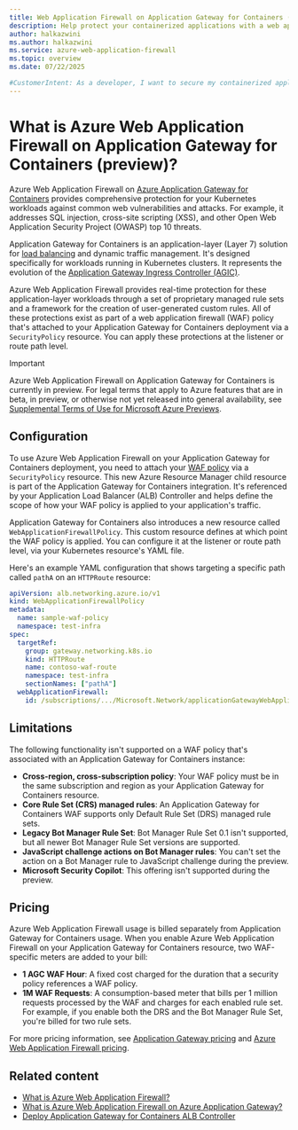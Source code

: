 ```yaml
---
title: Web Application Firewall on Application Gateway for Containers (Preview)
description: Help protect your containerized applications with a web application firewall (WAF) on Azure Application Gateway.
author: halkazwini
ms.author: halkazwini
ms.service: azure-web-application-firewall
ms.topic: overview
ms.date: 07/22/2025

#CustomerIntent: As a developer, I want to secure my containerized applications so that I can protect them from web vulnerabilities.
---
```


# What is Azure Web Application Firewall on Application Gateway for Containers (preview)?

Azure Web Application Firewall on [Azure Application Gateway for Containers](../../application-gateway/for-containers/overview.md) provides comprehensive protection for your Kubernetes workloads against common web vulnerabilities and attacks. For example, it addresses SQL injection, cross-site scripting (XSS), and other Open Web Application Security Project (OWASP) top 10 threats.

Application Gateway for Containers is an application-layer (Layer 7) solution for [load balancing](/azure/architecture/guide/technology-choices/load-balancing-overview) and dynamic traffic management. It's designed specifically for workloads running in Kubernetes clusters. It represents the evolution of the [Application Gateway Ingress Controller (AGIC)](../../application-gateway/ingress-controller-overview.md).

Azure Web Application Firewall provides real-time protection for these application-layer workloads through a set of proprietary managed rule sets and a framework for the creation of user-generated custom rules. All of these protections exist as part of a web application firewall (WAF) policy that's attached to your Application Gateway for Containers deployment via a `SecurityPolicy` resource. You can apply these protections at the listener or route path level.

> [!IMPORTANT]
> Azure Web Application Firewall on Application Gateway for Containers is currently in preview. For legal terms that apply to Azure features that are in beta, in preview, or otherwise not yet released into general availability, see [Supplemental Terms of Use for Microsoft Azure Previews](https://azure.microsoft.com/support/legal/preview-supplemental-terms/).

## Configuration

To use Azure Web Application Firewall on your Application Gateway for Containers deployment, you need to attach your [WAF policy](create-waf-policy-ag.md) via a `SecurityPolicy` resource. This new Azure Resource Manager child resource is part of the Application Gateway for Containers integration. It's referenced by your Application Load Balancer (ALB) Controller and helps define the scope of how your WAF policy is applied to your application's traffic.

Application Gateway for Containers also introduces a new resource called `WebApplicationFirewallPolicy`. This custom resource defines at which point the WAF policy is applied. You can configure it at the listener or route path level, via your Kubernetes resource's YAML file.

Here's an example YAML configuration that shows targeting a specific path called `pathA` on an `HTTPRoute` resource:

```yaml
apiVersion: alb.networking.azure.io/v1
kind: WebApplicationFirewallPolicy
metadata:
  name: sample-waf-policy
  namespace: test-infra
spec:
  targetRef:
    group: gateway.networking.k8s.io
    kind: HTTPRoute
    name: contoso-waf-route
    namespace: test-infra
    sectionNames: ["pathA"]
  webApplicationFirewall:
    id: /subscriptions/.../Microsoft.Network/applicationGatewayWebApplicationFirewallPolicies/waf-policy-0
```

## Limitations

The following functionality isn't supported on a WAF policy that's associated with an Application Gateway for Containers instance:

- **Cross-region, cross-subscription policy**: Your WAF policy must be in the same subscription and region as your Application Gateway for Containers resource.
- **Core Rule Set (CRS) managed rules**: An Application Gateway for Containers WAF supports only Default Rule Set (DRS) managed rule sets.
- **Legacy Bot Manager Rule Set**: Bot Manager Rule Set 0.1 isn't supported, but all newer Bot Manager Rule Set versions are supported.
- **JavaScript challenge actions on Bot Manager rules**: You can't set the action on a Bot Manager rule to JavaScript challenge during the preview.
- **Microsoft Security Copilot**: This offering isn't supported during the preview.

## Pricing

Azure Web Application Firewall usage is billed separately from Application Gateway for Containers usage. When you enable Azure Web Application Firewall on your Application Gateway for Containers resource, two WAF-specific meters are added to your bill:

- **1 AGC WAF Hour**: A fixed cost charged for the duration that a security policy references a WAF policy.
- **1M WAF Requests**: A consumption-based meter that bills per 1 million requests processed by the WAF and charges for each enabled rule set. For example, if you enable both the DRS and the Bot Manager Rule Set, you're billed for two rule sets.

For more pricing information, see [Application Gateway pricing](https://azure.microsoft.com/pricing/details/application-gateway) and [Azure Web Application Firewall pricing](https://azure.microsoft.com/pricing/details/web-application-firewall).

## Related content

- [What is Azure Web Application Firewall?](../../web-application-firewall/overview.md)
- [What is Azure Web Application Firewall on Azure Application Gateway?](ag-overview.md)
- [Deploy Application Gateway for Containers ALB Controller](../../application-gateway/for-containers/quickstart-deploy-application-gateway-for-containers-alb-controller.md)
